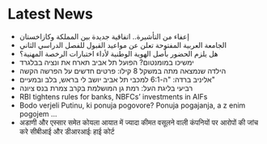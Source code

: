 # Latest News
-  إعفاء من التأشيرة.. اتفاقية جديدة بين المملكة وكازاخستان
-  الجامعة العربية المفتوحة تعلن عن مواعيد القبول للفصل الدراسي الثاني
-  هل يلزم الحضور بأصل الهوية الوطنية لأداء اختبارات الرخصة المهنية؟
-  ימשיכו במומנטום? הפועל תל אביב תארח את ונציה בבלגרד
-  הילדה שנמצאה מתה במשקל 8 קילו: פרטים חדשים על הפרשה הקשה
-  אליניב ברדה: "ה-6:1 למכבי תל אביב יושב לי בראש, בלב ובמעיים"
-  רביעי בליגת העל: רמת גן המושלמת בקרב צמרת בנס ציונה
-  RBI tightens rules for banks, NBFCs’ investments in AIFs
-  Bodo verjeli Putinu, ki ponuja pogovore? Ponuja pogajanja, a z enim pogojem ...
-  अडाणी और एस्सार समेत कोयला आयात में ज्यादा कीमत वसूलने वाली कंपनियों पर आरोपों की जांच करे सीबीआई और डीआरआईः हाई कोर्ट
